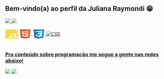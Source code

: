 ## Bem-vindo(a) ao perfil da Juliana Raymondi 😁

 <div>
   <a href="https://github.com/julianaRaymondi">
   <img height="180em" src="https://github-readme-stats.vercel.app/api?username=julianaRaymondi&show_icons=true&theme=tokyonight&include_all_commits=true&count_private=true"/>
   <img height="180em" src="https://github-readme-stats.vercel.app/api/top-langs/?username=julianaRaymondi&layout=compact&langs_count=6&theme=tokyonight"/>
</div>
    
<div style="display: inline_block"><br>
  <img align="center" alt="Js" height="30" width="40" src="https://raw.githubusercontent.com/devicons/devicon/master/icons/javascript/javascript-plain.svg">
  <img align="center" alt="HTML" height="30" width="40" src="https://raw.githubusercontent.com/devicons/devicon/master/icons/html5/html5-original.svg">
  <img align="center" alt="CSS" height="30" width="40" src="https://raw.githubusercontent.com/devicons/devicon/master/icons/css3/css3-original.svg">
  <img align="center" alt="CSS" height="40" width="50" src="https://cdn.jsdelivr.net/gh/devicons/devicon/icons/java/java-original-wordmark.svg" />
           
</div>
 
<br>
 
### Pra conteúdo sobre programação me segue a gente nas redes abaixo!
 
<div> 

  <a href = "mailto:juliraymondi@gmail.com"><img src="https://img.shields.io/badge/-Gmail-%23333?style=for-the-badge&logo=gmail&logoColor=white" target="_blank"></a>
  <a href="https://www.linkedin.com/in/juliana-raymondi-b73b8368" target="_blank"><img src="https://img.shields.io/badge/-LinkedIn-%230077B5?style=for-the-badge&logo=linkedin&logoColor=white" target="_blank"></a>
</div>

